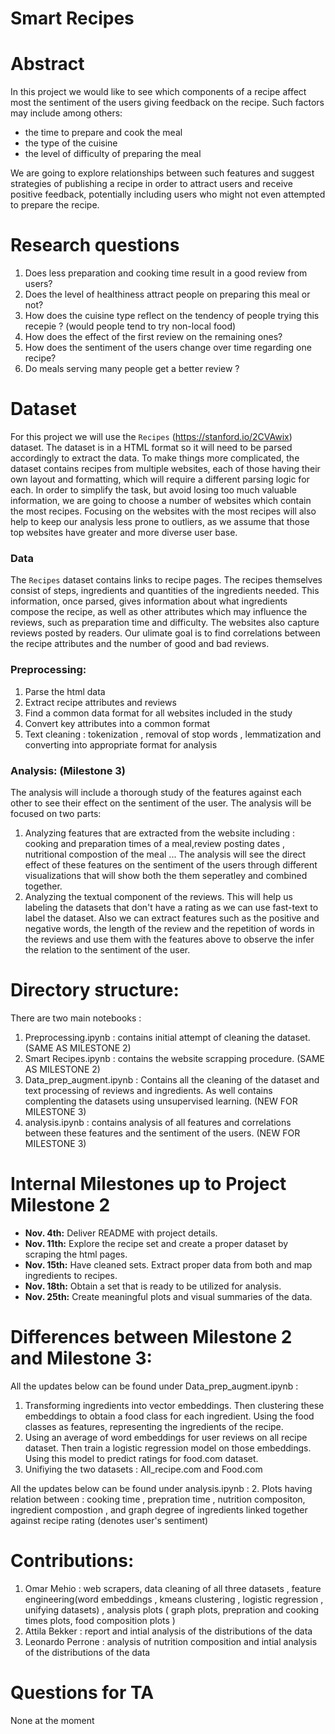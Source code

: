 # Smart Recipes

# Abstract

In this project we would like to see which components of a recipe affect most the sentiment of the users giving feedback on the recipe. Such factors may include among others:  
- the time to prepare and cook the meal  
- the type of the cuisine  
- the level of difficulty of preparing the meal  

We are going to explore relationships between such features and suggest strategies of publishing a recipe in order to attract users and receive positive feedback, potentially including users who might not even attempted to prepare the recipe.


# Research questions

1) Does less preparation and cooking time result in a good review from users?
2) Does the level of healthiness attract people on preparing this meal or not?
3) How does the cuisine type reflect on the tendency of people trying this recepie ? (would people tend to try non-local food)
4) How does the effect of the first review on the remaining ones?
5) How does the sentiment of the users change over time regarding one recipe?
6) Do meals serving many people get a better review ?

# Dataset
For this project we will use the `Recipes` (https://stanford.io/2CVAwix) dataset. The dataset is in a HTML format so it will need to be parsed accordingly to extract the data. To make things more complicated, the dataset contains recipes from multiple websites, each of those having their own layout and formatting, which will require a different parsing logic for each. In order to simplify the task, but avoid losing too much valuable information, we are going to choose a number of websites which contain the most recipes. Focusing on the websites with the most recipes will also help to keep our analysis less prone to outliers, as we assume that those top websites have greater and more diverse user base.

### Data
The `Recipes` dataset contains links to recipe pages. The recipes themselves consist of steps, ingredients and quantities of the ingredients needed. This information, once parsed, gives information about what ingredients compose the recipe, as well as other attributes which may influence the reviews, such as preparation time and difficulty. The websites also capture reviews posted by readers. Our ulimate goal is to find correlations between the recipe attributes and the number of good and bad reviews.

### Preprocessing:
1. Parse the html data
2. Extract recipe attributes and reviews
3. Find a common data format for all websites included in the study
4. Convert key attributes into a common format
5. Text cleaning : tokenization , removal of stop words , lemmatization and converting into appropriate format for analysis

### Analysis: (Milestone 3)
The analysis will include a thorough study of the features against each other to see their effect on the sentiment of the user. The analysis will be focused on two parts:
1. Analyzing features that are extracted from the website including : cooking and preparation times of a meal,review posting dates , nutritional compostion of the meal ... The analysis will see the direct effect of these features on the sentiment of the users through different visualizations that will show both the them seperatley and combined together.
2. Analyzing the textual component of the reviews. This will help us labeling the datasets that don't have a rating as we can use fast-text to label the dataset. Also we can extract features such as the positive and negative words, the length of the review and the repetition of words in the reviews and use them with the features above to observe the infer the relation to the sentiment of the user.

# Directory structure:
There are two main notebooks :
1. Preprocessing.ipynb : contains initial attempt of cleaning the dataset. (SAME AS MILESTONE 2)
2. Smart Recipes.ipynb : contains the website scrapping procedure. (SAME AS MILESTONE 2)
3. Data_prep_augment.ipynb : Contains all the cleaning of the dataset and text processing of reviews and ingredients.
As well contains complenting the datasets using unsupervised learning. (NEW FOR MILESTONE 3)
4. analysis.ipynb : contains analysis of all features and correlations between these features and the sentiment of the users. (NEW FOR MILESTONE 3)

# Internal Milestones up to Project Milestone 2
- **Nov. 4th:** Deliver README with project details.
- **Nov. 11th:** Explore the recipe set and create a proper dataset by scraping the html pages.
- **Nov. 15th:** Have cleaned sets. Extract proper data from both and map ingredients to recipes.
- **Nov. 18th:** Obtain a set that is ready to be utilized for analysis.
- **Nov. 25th:** Create meaningful plots and visual summaries of the data.


# Differences between Milestone 2 and Milestone 3:
All the updates below can be found under Data_prep_augment.ipynb :
1. Transforming ingredients into vector embeddings. Then clustering these embeddings to obtain a food class for each ingredient. Using the food classes as features, representing the ingredients of the recipe.
2. Using an average of word embeddings for user reviews on all recipe dataset. Then train a logistic regression model on those embeddings. Using this model to predict ratings for food.com dataset.
3. Unifiying the two datasets : All_recipe.com and Food.com

All the updates below can be found under analysis.ipynb :
2. Plots having relation between : cooking time , prepration time , nutrition compositon, ingredient compostion , and graph degree of ingredients linked together against recipe rating (denotes user's sentiment) 


# Contributions:
1) Omar Mehio : web scrapers, data cleaning of all three datasets , feature engineering(word embeddings , kmeans clustering , logistic regression , unifying datasets) , analysis plots ( graph plots, prepration and cooking times plots, food composition plots )
2) Attila Bekker : report and intial analysis of the distributions of the data
3) Leonardo Perrone : analysis of nutrition composition and intial analysis of the distributions of the data


# Questions for TA
None at the moment
